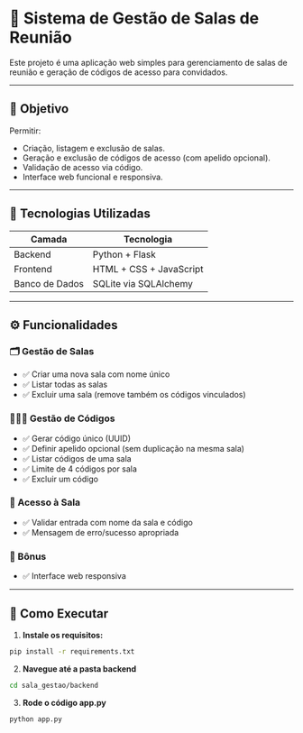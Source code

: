# 💼 Sistema de Gestão de Salas de Reunião

Este projeto é uma aplicação web simples para gerenciamento de salas de reunião e geração de códigos de acesso para convidados.

---

## 🎯 Objetivo

Permitir:
- Criação, listagem e exclusão de salas.
- Geração e exclusão de códigos de acesso (com apelido opcional).
- Validação de acesso via código.
- Interface web funcional e responsiva.

---

## 🚀 Tecnologias Utilizadas

| Camada     | Tecnologia              |
|------------|--------------------------|
| Backend    | Python + Flask           |
| Frontend   | HTML + CSS + JavaScript |
| Banco de Dados | SQLite via SQLAlchemy |

---

## ⚙️ Funcionalidades

### 🗂️ Gestão de Salas
- ✅ Criar uma nova sala com nome único
- ✅ Listar todas as salas
- ✅ Excluir uma sala (remove também os códigos vinculados)

### 🧑‍🤝‍🧑 Gestão de Códigos
- ✅ Gerar código único (UUID)
- ✅ Definir apelido opcional (sem duplicação na mesma sala)
- ✅ Listar códigos de uma sala
- ✅ Limite de 4 códigos por sala
- ✅ Excluir um código

### 🔐 Acesso à Sala
- ✅ Validar entrada com nome da sala e código
- ✅ Mensagem de erro/sucesso apropriada

### 🎁 Bônus
- ✅ Interface web responsiva

---

## 🧪 Como Executar

1. **Instale os requisitos:**

```bash
pip install -r requirements.txt
```

2. **Navegue até a pasta backend**

```bash
cd sala_gestao/backend
```

3. **Rode o código app.py**

```bash
python app.py
```

